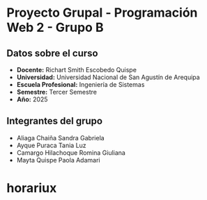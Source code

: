# Proyecto Grupal - Programación Web 2 - Grupo B

## Datos sobre el curso

- **Docente:** Richart Smith Escobedo Quispe  
- **Universidad:** Universidad Nacional de San Agustín de Arequipa  
- **Escuela Profesional:** Ingeniería de Sistemas  
- **Semestre:** Tercer Semestre  
- **Año:** 2025

## Integrantes del grupo
- Aliaga Chaiña Sandra Gabriela
- Ayque Puraca Tania Luz  
- Camargo Hilachoque Romina Giuliana  
- Mayta Quispe Paola Adamari

# horariux
